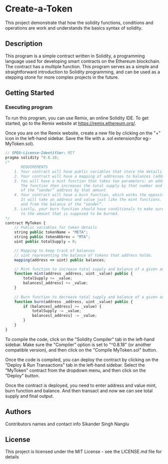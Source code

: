 # Create-a-Token

This project demonstrate that how the solidity functions, conditions and operations are work and understands the basics syntax of solidity.

## Description

This program is a simple contract written in Solidity, a programming language used for developing smart contracts on the Ethereum blockchain. The contract has a multiple function. This program serves as a simple and straightforward introduction to Solidity programming, and can be used as a stepping stone for more complex projects in the future.

## Getting Started

### Executing program

To run this program, you can use Remix, an online Solidity IDE. To get started, go to the Remix website at https://remix.ethereum.org/.

Once you are on the Remix website, create a new file by clicking on the "+" icon in the left-hand sidebar. Save the file with a .sol extension(for eg:-MyToken.sol).
```javascript
// SPDX-License-Identifier: MIT
pragma solidity ^0.8.18;
/*
       REQUIREMENTS
    1. Your contract will have public variables that store the details about your coin (Token Name, Token Abbrv., Total Supply)
    2. Your contract will have a mapping of addresses to balances (address => uint)
    3. You will have a mint function that takes two parameters: an address and a value. 
       The function then increases the total supply by that number and increases the balance 
       of the “sender” address by that amount
    4. Your contract will have a burn function, which works the opposite of the mint function, as it will destroy tokens. 
       It will take an address and value just like the mint functions. It will then deduct the value from the total supply 
       and from the balance of the “sender”.
    5. Lastly, your burn function should have conditionals to make sure the balance of "sender" is greater than or equal 
       to the amount that is supposed to be burned.
*/
contract MyToken {
    // Public variables for token details
    string public tokenName = "META";
    string public tokenAbbrev = "MTA";
    uint public totalSupply = 0;

    // Mapping to keep track of balances
    // uint representing the balance of tokens that address holds.
    mapping(address => uint) public balances;

    // Mint function to increase total supply and balance of a given address
    function mint(address _address, uint _value) public {
        totalSupply += _value;
        balances[_address] += _value;
    }
        
    // Burn function to decrease total supply and balance of a given address
    function burn(address _address, uint _value) public {
        if (balances[_address] >= _value) {
            totalSupply -= _value;
            balances[_address] -= _value;
        }
    }
}

```

To compile the code, click on the "Solidity Compiler" tab in the left-hand sidebar. Make sure the "Compiler" option is set to "^0.8.18" (or another compatible version), and then click on the "Compile MyToken.sol" button.

Once the code is compiled, you can deploy the contract by clicking on the "Deploy & Run Transactions" tab in the left-hand sidebar. Select the "MyToken" contract from the dropdown menu, and then click on the "Deploy" button.

Once the contract is deployed, you need to enter address and value mint, burn function and balance. And then transact and now we can see total supply and final output.

## Authors

Contributors names and contact info
Sikander Singh Nanglu

## License

This project is licensed under the MIT License - see the LICENSE.md file for details
